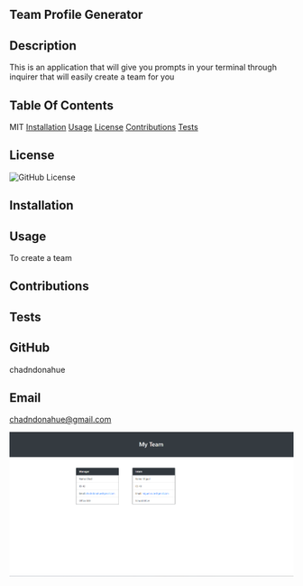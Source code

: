 
  ## Team Profile Generator

  ## Description
  This is an application that will give you prompts in your terminal through inquirer that will easily create a team for you

  ## Table Of Contents
  MIT
  [Installation](#installation)
  [Usage](#usage)
  [License](#license)
  [Contributions](#contribution)
  [Tests](#tests)

  ## License
  ![GitHub License](https://img.shields.io/badge/license-MIT-yellow)

  ## Installation
  

  ## Usage
  To create a team

  ## Contributions
  

  ## Tests
  

  ## GitHub
  chadndonahue

  ## Email
  chadndonahue@gmail.com

![Alt text](/screenshot/0dab62455009c840efcdc46a0dd2436d.png?raw=true "Screenshot")